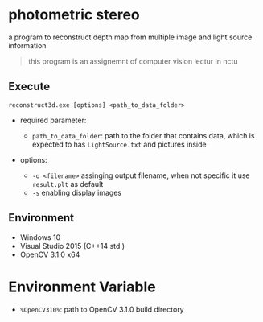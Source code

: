 # photometric stereo

a program to reconstruct depth map from multiple image and light source information

> this program is an assignemnt of computer vision lectur in nctu

## Execute

```
reconstruct3d.exe [options] <path_to_data_folder>
```

- required parameter:
    - `path_to_data_folder`: path to the folder that contains data, which is expected to has `LightSource.txt` and pictures inside

- options:
    - `-o <filename>` assinging output filename, when not specific it use `result.plt` as default
    - `-s` enabling display images

## Environment

- Windows 10
- Visual Studio 2015 (C++14 std.)
- OpenCV 3.1.0 x64

# Environment Variable

- `%OpenCV310%`: path to OpenCV 3.1.0 build directory
